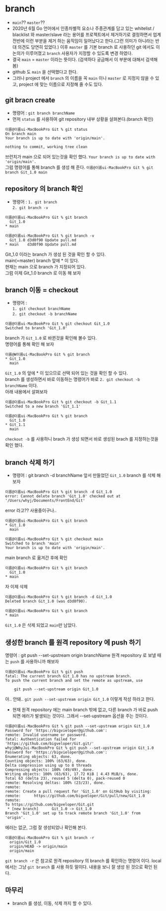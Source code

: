 # branch
 - `main`?? `master`?? 
 - 2020년 6월 Go 언어에서 인종차별적 요소나 주종관계를 담고 있는 whitelist / blacklist 와 master/slave 라는 용어를 프로젝트에서 제거하기로 결정하면서 업계 전반에 이런 부분을 제거 하는 움직임이 일어났다고 한다.(그런 의미가 아니라는 반대 의견도 당연히 있었다.) 이후 `master` 를 기본 branch 로 사용하던 git 에서도 이 논의가 이루어졌고 `branch` 사용자가 지정할 수 있도록 변경 하였다.
 - 결국 `main` = `master` 이라는 뜻이다. (검색하다 궁금해서 이 부분에 대해서 검색해 봄) 
 - github 도 `main` 을 선택했다고 한다. 
 - 그러나 project 에서 `branch` 의 이름을 꼭 `main` 이나 `master` 로 지정지 않을 수 있고, project 에 맞는 이름으로 지정해 줄 수도 있다.

## git bracn create
- 명령어 : `git branch branchName`
- 먼저 `status` 를 사용하여 git repository 내부 상황을 살펴본다.(branch 확인)
```
이름@이름ui-MacBookPro Git % git status         
On branch main
Your branch is up to date with 'origin/main'.

nothing to commit, working tree clean
```
브런치가 main 으로 되어 있는것을 확인 했다. `Your branch is up to date with 'origin/main'.`  
그럼 명령어를 통해 branch 를 생성 해 준다.
`이름@이름ui-MacBookPro Git % git branch Git_1.0 main`

## repository 의 branch 확인
- 명령어 : 
`1. git branch`  
`2. git branch -v`
```
이름@이름ui-MacBookPro Git % git branch
  Git_1.0
* main
```
```
이름@이름ui-MacBookPro Git % git branch -v
  Git_1.0 d3d0f90 Update pull.md
* main    d3d0f90 Update pull.md
```
Git_1.0 이라는 branch 가 생성 된 것을 확인 할 수 있다.  
main(=master) branch 앞에 * 이 있다.  
현재는 main 으로 branch 가 지정되어 있다.  
그럼 이제 Git_1.0 branch 로 이동 해 보자  

## branch 이동 = checkout
- 명령어 :  
`1. git checkout branchName`  
`2. git checkout -b branchName`
```
이름@이름ui-MacBookPro Git % git checkout Git_1.0
Switched to branch 'Git_1.0'
```
branch 가 `Git_1.0` 로 바뀐것을 확인해 볼수 있다.  
명령어를 통해 확인 해 보자
```
이름@W이름ui-MacBookPro Git % git branch
* Git_1.0
  main
```
`Git_1.0` 의 앞에 * 이 있으므로 선택 되어 있는 것을 확인 할 수 있다.  
branch 를 생성하면서 바로 이동하는 명령어가 바로 `2. git checkout -b branchName` 이다.  
아래 내용에서 살펴보자
```
이름@이름ui-MacBookPro Git % git checkout -b Git_1.1
Switched to a new branch 'Git_1.1'

이름@이름ui-MacBookPro Git % git branch 
  Git_1.0
* Git_1.1
  main
```
`checkout -b` 를 사용하니 brach 가 생성 되면서 바로 생성된 brach 를 지정하는것을 확인 했다.  

## branch 삭제 하기
- 명령어 : git branch -d branchName
앞서 만들었던 `Git_1.0` branch 를 삭제 해 보자
```
이름@이름ui-MacBookPro Git % git branch -d Git_1.0
error: Cannot delete branch 'Git_1.0' checked out at '/Users/whyj/Documents/FrontEnd/Git'
```
error 라고?? 사용중이구나..
```
이름@이름ui-MacBookPro Git % git branch
* Git_1.0
  main

이름@이름ui-MacBookPro Git % git checkout main
Switched to branch 'main'
Your branch is up to date with 'origin/main'.
```
main branch 로 옮겨간 후에 확인
```
이름@이름ui-MacBookPro Git % git branch
  Git_1.0
* main
```
자 이제 삭제
```
이름@이름ui-MacBookPro Git % git branch -d Git_1.0
Deleted branch Git_1.0 (was d3d0f90).

이름@이름ui-MacBookPro Git % git branch
* main
```
`Git_1.0` 은 삭제 되었고 `main`만 남았다.

## 생성한 branch 를 원격 repository 에 push 하기
명령어 : git push --set-upstream origin branchName
원격 repository 로 보낼 때는 `push` 를 사용하니까 해보자
```
이름@이름ui-MacBookPro Git % git push             
fatal: The current branch Git_1.0 has no upstream branch.
To push the current branch and set the remote as upstream, use

    git push --set-upstream origin Git_1.0
```
아.. 안돼.. `git push --set-upstream origin Git_1.0` 이렇게 작성 하라고 한다. 
- 현재 원격 repository 에는 main branch 밖에 없고, 다른 branch 가 바로 push 되면 에러가 발생되는 것이다. 그래서  --set-upstream 옵션을 주는 것이다.
```
이름@이름ui-MacBookPro Git % git push --set-upstream origin Git_1.0
Password for 'https://bigvieloper@github.com': 
remote: Invalid username or password.
fatal: Authentication failed for 'https://github.com/bigveloper/Git.git/'
whyj@WhyJui-MacBookPro Git % git push --set-upstream origin Git_1.0
Password for 'https://bigvieloper@github.com': 
Enumerating objects: 63, done.
Counting objects: 100% (63/63), done.
Delta compression using up to 8 threads
Compressing objects: 100% (49/49), done.
Writing objects: 100% (63/63), 17.72 KiB | 4.43 MiB/s, done.
Total 63 (delta 23), reused 5 (delta 0), pack-reused 0
remote: Resolving deltas: 100% (23/23), done.
remote: 
remote: Create a pull request for 'Git_1.0' on GitHub by visiting:
remote:      https://github.com/bigveloper/Git/pull/new/Git_1.0
remote: 
To https://github.com/bigveloper/Git.git
 * [new branch]      Git_1.0 -> Git_1.0
Branch 'Git_1.0' set up to track remote branch 'Git_1.0' from 'origin'.
```
에러는 없군, 그럼 잘 생성되었나 확인해 본다.
```
이름@이름ui-MacBookPro Git % git branch -r
  origin/Git_1.0
  origin/HEAD -> origin/main
  origin/main
```
`git branch -r` 은 참고로 원격 repository 의 branch 를 확인하는 명령어 이다. local 에서는 그냥 `git branch` 를 사용 하듯 말이다.
내용을 보니 잘 생성 된 것으로 확인 된다.

## 마무리
- branch 를 생성, 이동, 삭제 까지 할 수 있다.

